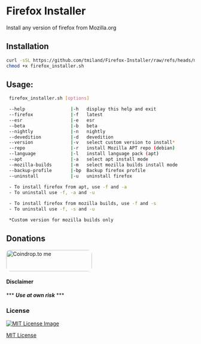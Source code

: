 # Firefox Installer
 Install any version of firefox from Mozilla.org

## Installation

```bash
curl -sSL https://github.com/tmiland/Firefox-Installer/raw/refs/heads/main/firefox_installer.sh > firefox_installer.sh && \
chmod +x firefox_installer.sh
```

 ## Usage:
 
```bash
 firefox_installer.sh [options]

 --help                 |-h   display this help and exit
 --firefox              |-f   latest
 --esr                  |-e   esr
 --beta                 |-b   beta
 --nightly              |-n   nightly
 --devedition           |-d   devedition
 --version              |-v   select custom version to install*
 --repo                 |-r   install Mozilla APT repo (debian)
 --language             |-l   install language pack (apt)
 --apt                  |-a   select apt install mode
 --mozilla-builds       |-m   select mozilla builds install mode
 --backup-profile       |-bp  Backup firefox profile  
 --uninstall            |-u   uninstall firefox
 
 - To install firefox from apt, use -f and -a
 - To uninstall use -f, -a and -u

 - To install firefox from mozilla builds, use -f and -s
 - To uninstall use -f, -s and -u

 *Custom version for mozilla builds only
```

## Donations
<a href="https://coindrop.to/tmiland" target="_blank"><img src="https://coindrop.to/embed-button.png" style="border-radius: 10px; height: 57px !important;width: 229px !important;" alt="Coindrop.to me"></img></a>

#### Disclaimer 

*** ***Use at own risk*** ***

### License

[![MIT License Image](https://upload.wikimedia.org/wikipedia/commons/thumb/0/0c/MIT_logo.svg/220px-MIT_logo.svg.png)](https://github.com/tmiland/Firefox-Installer/blob/main/LICENSE)

[MIT License](https://github.com/tmiland/Firefox-Installer/blob/main/LICENSE)